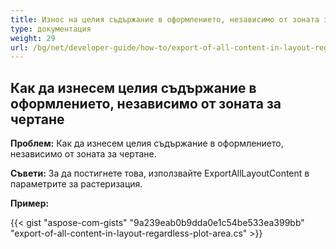 ```yaml
---
title: Износ на целия съдържание в оформлението, независимо от зоната за чертане
type: документация
weight: 29
url: /bg/net/developer-guide/how-to/export-of-all-content-in-layout-regardless-plot-area/
---
```


## **Как да изнесем целия съдържание в оформлението, независимо от зоната за чертане**

**Проблем:** Как да изнесем целия съдържание в оформлението, независимо от зоната за чертане.

**Съвети:** За да постигнете това, използвайте ExportAllLayoutContent в параметрите за растеризация.

**Пример:**

{{< gist "aspose-com-gists" "9a239eab0b9dda0e1c54be533ea399bb" "export-of-all-content-in-layout-regardless-plot-area.cs" >}}
